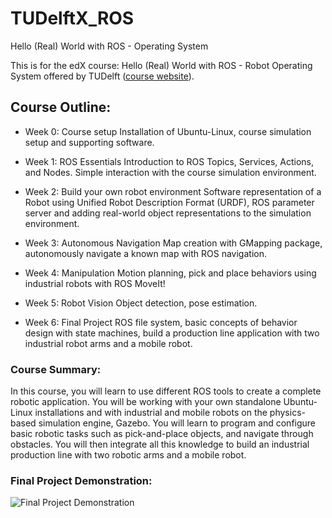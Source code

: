 # TUDelftX_ROS

Hello (Real) World with ROS - Operating System

This is for the edX course: Hello (Real) World with ROS - Robot Operating System offered by TUDelft ([course website](https://www.edx.org/course/hello-real-world-with-ros-robot-operating-system)). 

## Course Outline: 

- Week 0: Course setup
Installation of Ubuntu-Linux, course simulation setup and supporting software.

- Week 1: ROS Essentials
Introduction to ROS Topics, Services, Actions, and Nodes. Simple interaction with the course simulation environment.

- Week 2: Build your own robot environment
Software representation of a Robot using Unified Robot Description Format (URDF), ROS parameter server and adding real-world object representations to the simulation environment.

- Week 3: Autonomous Navigation
Map creation with GMapping package, autonomously navigate a known map with ROS navigation.

- Week 4: Manipulation
Motion planning, pick and place behaviors using industrial robots with ROS MoveIt!

- Week 5: Robot Vision
Object detection, pose estimation.

- Week 6: Final Project
ROS file system, basic concepts of behavior design with state machines, build a production line application with two industrial robot arms and a mobile robot.


### Course Summary: 
In this course, you will learn to use different ROS tools to create a complete robotic application. You will be working with your own standalone Ubuntu-Linux installations and with industrial and mobile robots on the physics-based simulation engine, Gazebo. You will learn to program and configure basic robotic tasks such as pick-and-place objects, and navigate through obstacles. You will then integrate all this knowledge to build an industrial production line with two robotic arms and a mobile robot. 


### Final Project Demonstration: 
![Final Project Demonstration](finalproject_demo.gif)
